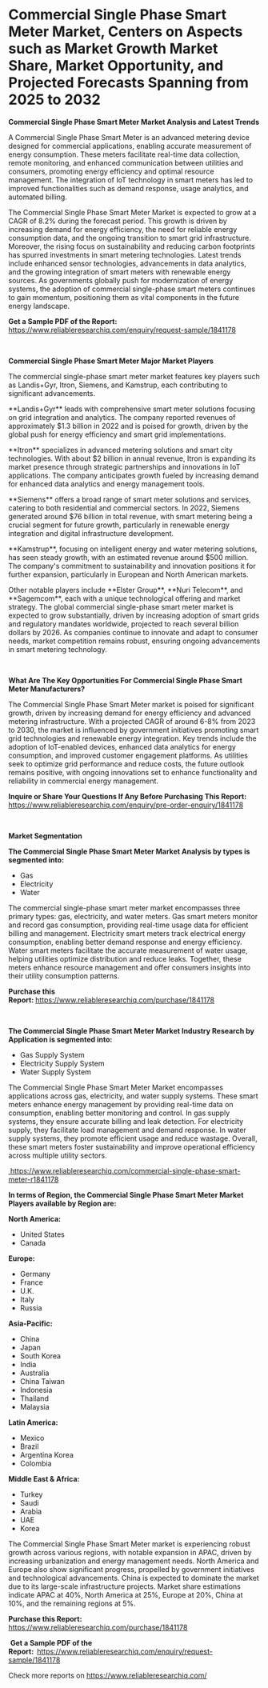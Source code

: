 <p><h1>Commercial Single Phase Smart Meter Market, Centers on Aspects such as Market Growth Market Share, Market Opportunity, and Projected Forecasts Spanning from 2025 to 2032</h1></p><p><strong>Commercial Single Phase Smart Meter Market Analysis and Latest Trends</strong></p>
<p><p>A Commercial Single Phase Smart Meter is an advanced metering device designed for commercial applications, enabling accurate measurement of energy consumption. These meters facilitate real-time data collection, remote monitoring, and enhanced communication between utilities and consumers, promoting energy efficiency and optimal resource management. The integration of IoT technology in smart meters has led to improved functionalities such as demand response, usage analytics, and automated billing.</p><p>The Commercial Single Phase Smart Meter Market is expected to grow at a CAGR of 8.2% during the forecast period. This growth is driven by increasing demand for energy efficiency, the need for reliable energy consumption data, and the ongoing transition to smart grid infrastructure. Moreover, the rising focus on sustainability and reducing carbon footprints has spurred investments in smart metering technologies. Latest trends include enhanced sensor technologies, advancements in data analytics, and the growing integration of smart meters with renewable energy sources. As governments globally push for modernization of energy systems, the adoption of commercial single-phase smart meters continues to gain momentum, positioning them as vital components in the future energy landscape.</p></p>
<p><strong>Get a Sample PDF of the Report:&nbsp;</strong> <a href="https://www.reliableresearchiq.com/enquiry/request-sample/1841178?utm_campaign=1870&utm_medium=2&utm_source=Github&utm_content=ia&utm_term=28022025&utm_id=commercial-single-phase-smart-meter">https://www.reliableresearchiq.com/enquiry/request-sample/1841178</a></p>
<p>&nbsp;</p>
<p><strong>Commercial Single Phase Smart Meter Major Market Players</strong></p>
<p><p>The commercial single-phase smart meter market features key players such as Landis+Gyr, Itron, Siemens, and Kamstrup, each contributing to significant advancements. </p><p>**Landis+Gyr** leads with comprehensive smart meter solutions focusing on grid integration and analytics. The company reported revenues of approximately $1.3 billion in 2022 and is poised for growth, driven by the global push for energy efficiency and smart grid implementations.</p><p>**Itron** specializes in advanced metering solutions and smart city technologies. With about $2 billion in annual revenue, Itron is expanding its market presence through strategic partnerships and innovations in IoT applications. The company anticipates growth fueled by increasing demand for enhanced data analytics and energy management tools.</p><p>**Siemens** offers a broad range of smart meter solutions and services, catering to both residential and commercial sectors. In 2022, Siemens generated around $76 billion in total revenue, with smart metering being a crucial segment for future growth, particularly in renewable energy integration and digital infrastructure development.</p><p>**Kamstrup**, focusing on intelligent energy and water metering solutions, has seen steady growth, with an estimated revenue around $500 million. The company's commitment to sustainability and innovation positions it for further expansion, particularly in European and North American markets.</p><p>Other notable players include **Elster Group**, **Nuri Telecom**, and **Sagemcom**, each with a unique technological offering and market strategy. The global commercial single-phase smart meter market is expected to grow substantially, driven by increasing adoption of smart grids and regulatory mandates worldwide, projected to reach several billion dollars by 2026. As companies continue to innovate and adapt to consumer needs, market competition remains robust, ensuring ongoing advancements in smart metering technology.</p></p>
<p>&nbsp;</p>
<p><strong>What Are The Key Opportunities For Commercial Single Phase Smart Meter Manufacturers?</strong></p>
<p><p>The Commercial Single Phase Smart Meter market is poised for significant growth, driven by increasing demand for energy efficiency and advanced metering infrastructure. With a projected CAGR of around 6-8% from 2023 to 2030, the market is influenced by government initiatives promoting smart grid technologies and renewable energy integration. Key trends include the adoption of IoT-enabled devices, enhanced data analytics for energy consumption, and improved customer engagement platforms. As utilities seek to optimize grid performance and reduce costs, the future outlook remains positive, with ongoing innovations set to enhance functionality and reliability in commercial energy management.</p></p>
<p><strong>Inquire or Share Your Questions If Any Before Purchasing This Report:</strong> <a href="https://www.reliableresearchiq.com/enquiry/pre-order-enquiry/1841178?utm_campaign=1870&utm_medium=2&utm_source=Github&utm_content=ia&utm_term=28022025&utm_id=commercial-single-phase-smart-meter">https://www.reliableresearchiq.com/enquiry/pre-order-enquiry/1841178</a></p>
<p>&nbsp;</p>
<p><strong>Market Segmentation</strong></p>
<p><strong>The Commercial Single Phase Smart Meter Market Analysis by types is segmented into:</strong></p>
<p><ul><li>Gas</li><li>Electricity</li><li>Water</li></ul></p>
<p><p>The commercial single-phase smart meter market encompasses three primary types: gas, electricity, and water meters. Gas smart meters monitor and record gas consumption, providing real-time usage data for efficient billing and management. Electricity smart meters track electrical energy consumption, enabling better demand response and energy efficiency. Water smart meters facilitate the accurate measurement of water usage, helping utilities optimize distribution and reduce leaks. Together, these meters enhance resource management and offer consumers insights into their utility consumption patterns.</p></p>
<p><strong>Purchase this Report:&nbsp;</strong><a href="https://www.reliableresearchiq.com/purchase/1841178?utm_campaign=1870&utm_medium=2&utm_source=Github&utm_content=ia&utm_term=28022025&utm_id=commercial-single-phase-smart-meter">https://www.reliableresearchiq.com/purchase/1841178</a></p>
<p>&nbsp;</p>
<p><strong>The Commercial Single Phase Smart Meter Market Industry Research by Application is segmented into:</strong></p>
<p><ul><li>Gas Supply System</li><li>Electricity Supply System</li><li>Water Supply System</li></ul></p>
<p><p>The Commercial Single Phase Smart Meter Market encompasses applications across gas, electricity, and water supply systems. These smart meters enhance energy management by providing real-time data on consumption, enabling better monitoring and control. In gas supply systems, they ensure accurate billing and leak detection. For electricity supply, they facilitate load management and demand response. In water supply systems, they promote efficient usage and reduce wastage. Overall, these smart meters foster sustainability and improve operational efficiency across multiple utility sectors.</p></p>
<p><a href="https://www.reliableresearchiq.com/commercial-single-phase-smart-meter-r1841178?utm_campaign=1870&utm_medium=2&utm_source=Github&utm_content=ia&utm_term=28022025&utm_id=commercial-single-phase-smart-meter">&nbsp;https://www.reliableresearchiq.com/commercial-single-phase-smart-meter-r1841178</a></p>
<p><strong>In terms of Region, the Commercial Single Phase Smart Meter Market Players available by Region are:</strong></p>
<p>
    <p> <strong> North America: </strong>
        <ul>
            <li>United States</li>
            <li>Canada</li>
        </ul>
        </p> 
    <p> <strong> Europe: </strong>
        <ul>
            <li>Germany</li>
            <li>France</li>
            <li>U.K.</li>
            <li>Italy</li>
            <li>Russia</li>
        </ul>
        </p> 
    <p> <strong> Asia-Pacific: </strong>
        <ul>
            <li>China</li>
            <li>Japan</li>
            <li>South Korea</li>
            <li>India</li>
            <li>Australia</li>
            <li>China Taiwan</li>
            <li>Indonesia</li>
            <li>Thailand</li>
            <li>Malaysia</li>
        </ul>
        </p> 
    <p> <strong> Latin America: </strong>
        <ul>
            <li>Mexico</li>
            <li>Brazil</li>
            <li>Argentina Korea</li>
            <li>Colombia</li>
        </ul>
        </p> 
    <p> <strong> Middle East & Africa: </strong>
        <ul>
            <li>Turkey</li>
            <li>Saudi</li>
            <li>Arabia</li>
            <li>UAE</li>
            <li>Korea</li>
        </ul>
    </p>
    </p>
<p><p>The Commercial Single Phase Smart Meter market is experiencing robust growth across various regions, with notable expansion in APAC, driven by increasing urbanization and energy management needs. North America and Europe also show significant progress, propelled by government initiatives and technological advancements. China is expected to dominate the market due to its large-scale infrastructure projects. Market share estimations indicate APAC at 40%, North America at 25%, Europe at 20%, China at 10%, and the remaining regions at 5%.</p></p>
<p><strong>Purchase this Report: </strong><a href="https://www.reliableresearchiq.com/purchase/1841178?utm_campaign=1870&utm_medium=2&utm_source=Github&utm_content=ia&utm_term=28022025&utm_id=commercial-single-phase-smart-meter">https://www.reliableresearchiq.com/purchase/1841178</a></p>
<p>&nbsp;<strong>Get a Sample PDF of the Report:&nbsp;&nbsp;</strong><a href="https://www.reliableresearchiq.com/enquiry/request-sample/1841178?utm_campaign=1870&utm_medium=2&utm_source=Github&utm_content=ia&utm_term=28022025&utm_id=commercial-single-phase-smart-meter">https://www.reliableresearchiq.com/enquiry/request-sample/1841178</a></p>
<p><strong></strong></p>
<p>Check more reports on <a href="https://www.reliableresearchiq.com/?utm_campaign=1870&utm_medium=2&utm_source=Github&utm_content=ia&utm_term=28022025&utm_id=commercial-single-phase-smart-meter">https://www.reliableresearchiq.com/</a></p>